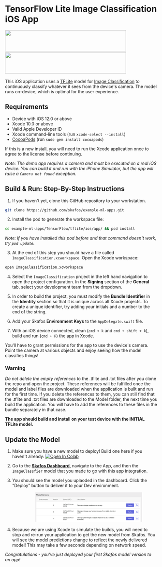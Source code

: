 # TensorFlow Lite Image Classification iOS App
<img src="https://4.bp.blogspot.com/-fmvGmp_whI8/WgtKIGtvHvI/AAAAAAAAEFM/IqS891VhVvUd_j73guSDUDS0YUYDAYgWACLcBGAs/s1600/image1.png" width="400" height="70"> <img src="https://skafos.ai/wp-content/uploads/2019/05/skafos_horizontal_on_white_beta@1x.svg" width="400" height="70">

This iOS application uses a [TFLite](https://tensorflow.org/lite) model for [Image Classification](https://www.tensorflow.org/lite/models/image_classification/overview) to continuously classify whatever it sees from the device's camera. The model runs on-device, which is optimal for the user experience.

## Requirements

*   Device with iOS 12.0 or above
*   Xcode 10.0 or above
*   Valid Apple Developer ID
*   Xcode command-line tools (run `xcode-select --install`)
*   [CocoaPods](https://cocoapods.org/) (run `sudo gem install cocoapods`)

If this is a new install, you will need to run the Xcode application once to
agree to the license before continuing.

_Note: The demo app requires a camera and must be executed on a real iOS device.
You can build it and run with the iPhone Simulator, but the app will raise a
`Camera not found` exception._

## Build & Run: Step-By-Step Instructions

1.  If you haven't yet, clone this GitHub repository to your workstation.
```bash
git clone https://github.com/skafos/example-ml-apps.git
```
2.  Install the pod to generate the workspace file:
```bash
cd example-ml-apps/TensorFlow/tflite/ios/app/ && pod install
```

_Note: If you have installed this pod before and that command doesn't work, try
`pod update`._

3. At the end of this step you should have a file called
`ImageClassification.xcworkspace`. Open the Xcode workspace:
```bash
open ImageClassification.xcworkspace
```

4.  Select the `ImageClassification` project in the left hand navigation to open
    the project configuration. In the **Signing** section of the **General**
    tab, select your development team from the dropdown.

5.  In order to build the project, you must modify the **Bundle Identifier** in
    the **Identity** section so that it is unique across all Xcode projects. To
    create a unique identifier, try adding your initials and a number to the end
    of the string.

6. Add your Skafos **Environment Keys** to the `AppDelegate.swift` file.

7. With an iOS device connected, clean (`cmd + k` and `cmd + shift + k`),
build and run (`cmd + R`) the app in Xcode.

You'll have to grant permissions for the app to use the device's camera. Point
the camera at various objects and enjoy seeing how the model classifies things!

### Warning
_Do not delete the empty references_ to the .tflite and .txt files after you
clone the repo and open the project. These references will be fulfilled once the
model and label files are downloaded when the application is built and run for
the first time. If you delete the references to them, you can still find that
the .tflite and .txt files are downloaded to the Model folder, the next time you
build the application. You will have to add the references to these files in the
bundle separately in that case.

**The app should build and install on your test device with the INITIAL TFLite model.**

## Update the Model
1. Make sure you have a new model to deploy! Build one here if you haven't already: [![Open In Colab](https://colab.research.google.com/assets/colab-badge.svg)](https://colab.research.google.com/github/skafos/example-ml-apps/blob/master/TensorFlow/tflite/ios/model-building/more_pets_tflite.ipynb)

2. Go to the <a href="https://dashboard.skafos.ai" target="_blank">**Skafos Dashboard**</a>, navigate to the App, and then the `ImageClassfier` model that you made to go with this app integration.

3. You should see the model you uplaoded in the dashboard. Click the "Deploy" button to deliver it to your Dev environment.

<img src="../../../../assets/model_versions.png" width="70%"
     style="left: left; margin-left: 100px;" />

4. Because we are using Xcode to simulate the builds, you will need to stop and re-run your application to get the new model from Skafos. You will see the model predictions change to reflect the newly delivered model! This may take a few seconds depending on network speed.

*Congratulations - you've just deployed your first Skafos model version to an app!*

